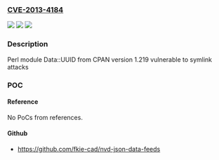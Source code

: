 ### [CVE-2013-4184](https://cve.mitre.org/cgi-bin/cvename.cgi?name=CVE-2013-4184)
![](https://img.shields.io/static/v1?label=Product&message=libdata-uuid-perl&color=blue)
![](https://img.shields.io/static/v1?label=Version&message=1.219%20&color=brightgreen)
![](https://img.shields.io/static/v1?label=Vulnerability&message=attacks&color=brightgreen)

### Description

Perl module Data::UUID from CPAN version 1.219 vulnerable to symlink attacks

### POC

#### Reference
No PoCs from references.

#### Github
- https://github.com/fkie-cad/nvd-json-data-feeds

